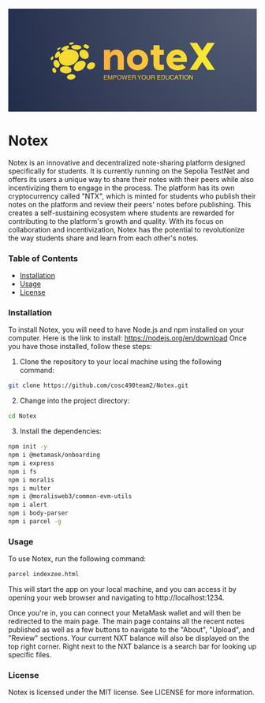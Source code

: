 ![Logo](pics/notex_back.png)
# Notex
Notex is an innovative and decentralized note-sharing platform designed specifically for students. It is currently running on the Sepolia TestNet and offers its users a unique way to share their notes with their peers while also incentivizing them to engage in the process. The platform has its own cryptocurrency called "NTX", which is minted for students who publish their notes on the platform and review their peers' notes before publishing. This creates a self-sustaining ecosystem where students are rewarded for contributing to the platform's growth and quality. With its focus on collaboration and incentivization, Notex has the potential to revolutionize the way students share and learn from each other's notes.

### Table of Contents

- [Installation](#Installation)
- [Usage](#Usage)
- [License](#License)

<a id="Installation"></a>
### Installation
To install Notex, you will need to have Node.js and npm installed on your computer. Here is the link to install: https://nodejs.org/en/download
Once you have those installed, follow these steps:

1. Clone the repository to your local machine using the following command:
```bash
git clone https://github.com/cosc490team2/Notex.git
```
2. Change into the project directory:
```bash
cd Notex
```
3. Install the dependencies:

```bash
npm init -y
npm i @metamask/onboarding
npm i express
npm i fs
npm i moralis
nps i multer
npm i @moralisweb3/common-evm-utils
npm i alert
npm i body-parser
npm i parcel -g

```
<a id = "Usage"></a>
### Usage
To use Notex, run the following command:
```bash
parcel indexzee.html
```
This will start the app on your local machine, and you can access it by opening your web browser and navigating to http://localhost:1234.

Once you're in, you can connect your MetaMask wallet and will then be redirected to the main page. The main page contains all the recent notes published 
as well as a few buttons to navigate to the "About", "Upload", and "Review" sections. Your current NXT balance will also be displayed on the top right corner. Right next to the NXT balance is a search bar for looking up specific files.

<a id = "License"></a>
### License
Notex is licensed under the MIT license. See LICENSE for more information.
